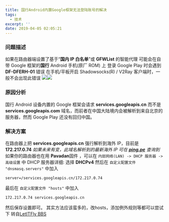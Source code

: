 ```yaml
---
title: 国行Android内置Google框架无法登陆账号的解决
tags:
  - 技术
excerpt: ''
date: 2019-04-05 02:05:21
---
```


### 问题描述

如果在路由器端设置了基于“**国内 IP 白名单**”或 **GFWList** 的智能代理 可能会在自带 Google 框架的**国行** Android 手机(原厂 ROM) 上 登录 Google Play 时会遇到 **DF-DFERH-01** 错误 在手机/平板开启 Shadowsocks(R) / V2Ray 客户端时，一般不会出现此错误 ![](https://i.loli.net/2020/03/11/tB7KOpZu3VUkWIw.jpg)![](https://i.loli.net/2020/03/11/uUSYQib28DV6vMK.jpg)

### 原因分析

国行 Android 设备内置的 Google 框架会请求 **services.googleapis.cn** 而不是 **services.googleapis.com** 域名，而前者在中国大陆境内会被解析到来自北京的服务器，然而 Google Play 还没有回归中国。

### 解决方案

在路由器上把 **services.googleapis.cn** 强行解析到海外 IP，目前是 **172.217.0.74** _如果未来有变，此域名解析到的最新海外 IP 可在 **[ping.pe](http://ping.pe/services.googleapis.com "ping.pe")** 查询到_ 如果你的路由器也在用 **Pavadan**固件 ，可以在 `内部网络(LAN) -> DHCP 服务器 -> 高级设置` 中 DHCP 服务器详细: 选择 **DHCPv4** 然后在 `自定义配置文件 "dnsmasq.servers"` 中加入

    server=/services.googleapis.cn/172.217.0.74
    

最后在 `自定义配置文件 "hosts"` 中加入

    172.217.0.74 services.googleapis.cn
    

然后保存设置即可。 其实方法应该蛮多的，改hosts，添加例外规则等都可以尝试下 转自[LetITFly BBS](https://bbs.letitfly.me/d/860 "LetITFly BBS")